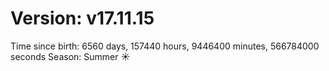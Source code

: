 # Version: v17.11.15
Time since birth: 6560 days, 157440 hours, 9446400 minutes, 566784000 seconds
Season: Summer ☀️

